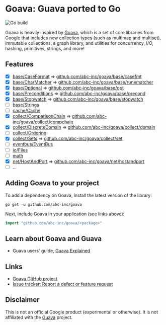 # Goava: Guava ported to Go

![Go build](https://github.com/abc-inc/goava/workflows/Go%20build/badge.svg)

Goava is heavily inspired by [Guava](https://github.com/google/guava),
which is a set of core libraries from Google that includes new collection types
(such as multimap and multiset), immutable collections, a graph library, and
utilities for concurrency, I/O, hashing, primitives, strings, and more!

## Features
- [x] [base/CaseFormat](https://github.com/google/guava/wiki/StringsExplained#caseformat) => [github.com/abc-inc/goava/base/casefmt](https://github.com/abc-inc/goava/tree/master/base/casefmt)
- [x] [base/CharMatcher](https://github.com/google/guava/wiki/StringsExplained#charmatcher) => [github.com/abc-inc/goava/base/runematcher](https://github.com/abc-inc/goava/tree/master/base/runematcher)
- [x] [base/Optional](https://github.com/google/guava/wiki/UsingAndAvoidingNullExplained#optional) => [github.com/abc-inc/goava/base/opt](https://github.com/abc-inc/goava/tree/master/base/opt)
- [x] [base/Preconditions](https://github.com/google/guava/wiki/PreconditionsExplained) => [github.com/abc-inc/goava/base/precond](https://github.com/abc-inc/goava/tree/master/base/precond)
- [x] [base/Stopwatch](https://guava.dev/releases/28.2-jre/api/docs/com/google/common/base/Stopwatch.html) => [github.com/abc-inc/goava/base/stopwatch](https://github.com/abc-inc/goava/tree/master/base/stopwatch)
- [ ] [base/Strings](https://github.com/google/guava/wiki/StringsExplained)
- [ ] [cache/Cache](https://github.com/google/guava/wiki/CachesExplained)
- [x] [collect/ComparisonChain](https://guava.dev/releases/28.2-jre/api/docs/com/google/common/collect/ComparisonChain.html) => [github.com/abc-inc/goava/collect/compchain](https://github.com/abc-inc/goava/tree/master/collect/compchain)
- [x] [collect/DiscreteDomain](https://github.com/google/guava/wiki/RangesExplained#discrete-domains) => [github.com/abc-inc/goava/collect/domain](https://github.com/abc-inc/goava/tree/master/collect/domain)
- [ ] [collect/Ordering](https://github.com/google/guava/wiki/OrderingExplained)
- [x] [collect/Sets](https://github.com/google/guava/wiki/CollectionUtilitiesExplained#sets) => [github.com/abc-inc/goava/collect/set](https://github.com/abc-inc/goava/tree/master/collect/set)
- [ ] [eventbus/EventBus](https://github.com/google/guava/wiki/EventBusExplained)
- [ ] [io/Files](https://github.com/google/guava/wiki/IOExplained#files)
- [ ] [math](https://github.com/google/guava/wiki/MathExplained)
- [x] [net/HostAndPort](https://guava.dev/releases/28.2-jre/api/docs/com/google/common/net/HostAndPort.html) => [github.com/abc-inc/goava/net/hostandport](https://github.com/abc-inc/goava/tree/master/net/hostandport)
- [ ] ...

## Adding Goava to your project
To add a dependency on Goava, install the latest version of the library:

```shell script
go get -u github.com/abc-inc/goava
```

Next, include Goava in your application (see links above):
```go
import "github.com/abc-inc/goava/<package>"
```

## Learn about Goava and Guava

- Guava users' guide, [Guava Explained](https://github.com/google/guava/wiki/Home)

## Links

- [Goava GitHub project](https://github.com/abc-inc/goava)
- [Issue tracker: Report a defect or feature request](https://github.com/abc-inc/goava/issues/new)

## Disclaimer
This is not an official Google product (experimental or otherwise).
It is not affiliated with the [Guava](https://github.com/google/guava) project.

